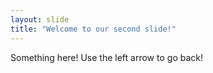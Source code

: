 ```yaml
---
layout: slide
title: "Welcome to our second slide!"
---
```

Something here!
Use the left arrow to go back!
